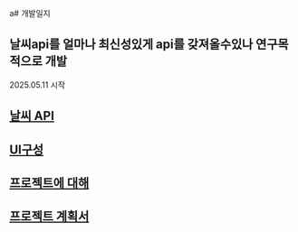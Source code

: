 a# 개발일지
## 날씨api를 얼마나 최신성있게 api를 갖져올수있나 연구목적으로 개발
2025.05.11 시작 

## [날씨 API](https://www.data.go.kr/iim/api/selectAPIAcountView.do)

## [UI구성](https://www.figma.com/design/ttHZrIvWEsbmKpuHlHbROI/Weather?node-id=0-1&p=f&t=TTO0ecAmRvGPhfOm-0)

## [프로젝트에 대해](https://www.notion.so/1f74f7ca3dd980519c2dee035e1325bd?v=1f74f7ca3dd980cdb28c000ce17f0a75&pvs=4)

## [프로젝트 계획서](https://www.notion.so/1f74f7ca3dd980e2bb0cccf60cc1106b?pvs=4)
